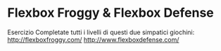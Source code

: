 Flexbox Froggy & Flexbox Defense
===
Esercizio
Completate tutti i livelli di questi due simpatici giochini:
http://flexboxfroggy.com/
http://www.flexboxdefense.com/